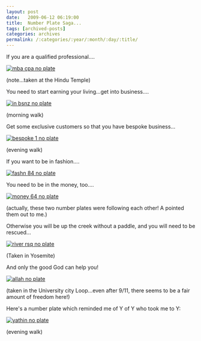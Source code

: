 ```yaml
---
layout: post
date:	2009-06-12 06:19:00
title:  Number Plate Saga...
tags: [archived-posts]
categories: archives
permalink: /:categories/:year/:month/:day/:title/
---
```

If you are a qualified professional....




<a href="http://s562.photobucket.com/albums/ss67/pugaippadam/?action=view&current=IMG_1571.jpg" target="_blank"><img src="http://i562.photobucket.com/albums/ss67/pugaippadam/IMG_1571.jpg" border="0" alt="mba cpa no plate"></a>

(note...taken at the Hindu Temple)


<lj-cut text="rest of the saga here">

You need to start earning your living...get into business....


<a href="http://s562.photobucket.com/albums/ss67/pugaippadam/?action=view&current=IMG_1533.jpg" target="_blank"><img src="http://i562.photobucket.com/albums/ss67/pugaippadam/IMG_1533.jpg" border="0" alt="in bsnz no plate"></a>

(morning walk)

Get some exclusive customers so that you have bespoke business...


<a href="http://s562.photobucket.com/albums/ss67/pugaippadam/?action=view&current=IMG_1515.jpg" target="_blank"><img src="http://i562.photobucket.com/albums/ss67/pugaippadam/IMG_1515.jpg" border="0" alt="bespoke 1 no plate"></a>

(evening walk)

If you want to be in fashion....


<a href="http://s562.photobucket.com/albums/ss67/pugaippadam/?action=view&current=IMG_1528.jpg" target="_blank"><img src="http://i562.photobucket.com/albums/ss67/pugaippadam/IMG_1528.jpg" border="0" alt="fashn 84 no plate"></a>


You need to be in the money, too....


<a href="http://s562.photobucket.com/albums/ss67/pugaippadam/?action=view&current=IMG_1530.jpg" target="_blank"><img src="http://i562.photobucket.com/albums/ss67/pugaippadam/IMG_1530.jpg" border="0" alt="money 64 no plate"></a>

(actually, these two number plates were following each other! A pointed them out to me.)


Otherwise you will be up the creek without a paddle, and you will need to be rescued...

<a href="http://s562.photobucket.com/albums/ss67/pugaippadam/?action=view&current=IMG_1389-1.jpg" target="_blank"><img src="http://i562.photobucket.com/albums/ss67/pugaippadam/IMG_1389-1.jpg" border="0" alt="river rsq no plate"></a>

(Taken in Yosemite)

</lj-cut>



And only the good God can help you!


<a href="http://s562.photobucket.com/albums/ss67/pugaippadam/?action=view&current=IMG_1541.jpg" target="_blank"><img src="http://i562.photobucket.com/albums/ss67/pugaippadam/IMG_1541.jpg" border="0" alt="allah no plate"></a>


(taken in the University city Loop...even after 9/11, there seems to be a fair amount of freedom here!)



Here's a number plate which reminded me of Y of Y who took me to Y:


<a href="http://s562.photobucket.com/albums/ss67/pugaippadam/?action=view&current=IMG_1021.jpg" target="_blank"><img src="http://i562.photobucket.com/albums/ss67/pugaippadam/IMG_1021.jpg" border="0" alt="yathin no plate"></a>

(evening walk)

